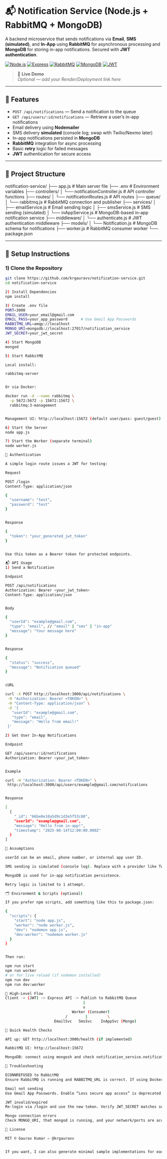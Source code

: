 # 📬 Notification Service (Node.js + RabbitMQ + MongoDB)

A backend microservice that sends notifications via **Email**, **SMS (simulated)**, and **In-App** using **RabbitMQ** for asynchronous processing and **MongoDB** for storing in-app notifications. Secured with **JWT authentication**.

[![Node.js](https://img.shields.io/badge/Node.js-18+-339933?logo=node.js&logoColor=white)](#)
[![Express](https://img.shields.io/badge/Express-4.x-000000?logo=express&logoColor=white)](#)
[![RabbitMQ](https://img.shields.io/badge/RabbitMQ-3.x-FF6600?logo=rabbitmq&logoColor=white)](#)
[![MongoDB](https://img.shields.io/badge/MongoDB-6.x-47A248?logo=mongodb&logoColor=white)](#)
[![JWT](https://img.shields.io/badge/JWT-secured-black?logo=jsonwebtokens&logoColor=white)](#)

> 🔗 **Live Demo**  
> _Optional — add your Render/Deployment link here_

---

## 🚀 Features

- `POST /api/notifications` — Send a notification to the queue
- `GET /api/users/:id/notifications` — Retrieve a user’s in-app notifications
- Email delivery using **Nodemailer**
- SMS delivery **simulated** (console log; swap with Twilio/Nexmo later)
- In-app notifications persisted in **MongoDB**
- **RabbitMQ** integration for async processing
- Basic **retry** logic for failed messages
- **JWT** authentication for secure access

---

## 🧱 Project Structure



notification-service/
├── app.js # Main server file
├── .env # Environment variables
├── controllers/
│ └── notificationController.js # API controller functions
├── routes/
│ └── notificationRoutes.js # API routes
├── queue/
│ └── rabbitmq.js # RabbitMQ connection and publisher
├── services/
│ ├── emailService.js # Email sending logic
│ ├── smsService.js # SMS sending (simulated)
│ └── inAppService.js # MongoDB-based in-app notification service
├── middleware/
│ └── authenticate.js # JWT authentication middleware
├── models/
│ └── Notification.js # MongoDB schema for notifications
├── worker.js # RabbitMQ consumer worker
└── package.json


---

## 🔧 Setup Instructions

### 1) Clone the Repository
```bash
git clone https://github.com/krgauravv/notification-service.git
cd notification-service

2) Install Dependencies
npm install

3) Create .env file
PORT=3000
EMAIL_USER=your_email@gmail.com
EMAIL_PASS=your_app_password      # Use Gmail App Passwords
RABBITMQ_URL=amqp://localhost
MONGO_URI=mongodb://localhost:27017/notification_service
JWT_SECRET=your_jwt_secret

4) Start MongoDB
mongod

5) Start RabbitMQ

Local install:

rabbitmq-server


Or via Docker:

docker run -d --name rabbitmq \
  -p 5672:5672 -p 15672:15672 \
  rabbitmq:3-management


Management UI: http://localhost:15672 (default user/pass: guest/guest)

6) Start the Server
node app.js

7) Start the Worker (separate terminal)
node worker.js

🔐 Authentication

A simple login route issues a JWT for testing:

Request

POST /login
Content-Type: application/json

{
  "username": "test",
  "password": "test"
}


Response

{
  "token": "your_generated_jwt_token"
}


Use this token as a Bearer token for protected endpoints.

📬 API Usage
1) Send a Notification

Endpoint

POST /api/notifications
Authorization: Bearer <your_jwt_token>
Content-Type: application/json


Body

{
  "userId": "example@gmail.com",
  "type": "email", // "email" | "sms" | "in-app"
  "message": "Your message here"
}


Response

{
  "status": "success",
  "message": "Notification queued"
}


cURL

curl -X POST http://localhost:3000/api/notifications \
 -H "Authorization: Bearer <TOKEN>" \
 -H "Content-Type: application/json" \
 -d '{
   "userId": "example@gmail.com",
   "type": "email",
   "message": "Hello from email!"
 }'

2) Get User In-App Notifications

Endpoint

GET /api/users/:id/notifications
Authorization: Bearer <your_jwt_token>


Example

curl -H "Authorization: Bearer <TOKEN>" \
 http://localhost:3000/api/users/example@gmail.com/notifications


Response

[
  {
    "_id": "66be0e10a5d9c1d3e5f53c88",
    "userId": "example@gmail.com",
    "message": "Hello from in-app!",
    "timestamp": "2025-08-14T12:00:00.000Z"
  }
]

🧠 Assumptions

userId can be an email, phone number, or internal app user ID.

SMS sending is simulated (console log). Replace with a provider like Twilio/Nexmo.

MongoDB is used for in-app notification persistence.

Retry logic is limited to 1 attempt.

🗂️ Environment & Scripts (optional)

If you prefer npm scripts, add something like this to package.json:

{
  "scripts": {
    "start": "node app.js",
    "worker": "node worker.js",
    "dev": "nodemon app.js",
    "dev:worker": "nodemon worker.js"
  }
}


Then run:

npm run start
npm run worker
# or for live reload (if nodemon installed)
npm run dev
npm run dev:worker

🧭 High-Level Flow
Client -> (JWT) -> Express API -> Publish to RabbitMQ Queue
                                   |
                                   v
                              Worker (Consumer)
                           /        |         \
                      EmailSvc   SmsSvc    InAppSvc (Mongo)

🧪 Quick Health Checks

API up: GET http://localhost:3000/health (if implemented)

RabbitMQ UI: http://localhost:15672

MongoDB: connect using mongosh and check notification_service.notifications collection

🧯 Troubleshooting

ECONNREFUSED to RabbitMQ
Ensure RabbitMQ is running and RABBITMQ_URL is correct. If using Docker, confirm port 5672 is exposed.

Email not sending
Use Gmail App Passwords. Enable “Less secure app access” is deprecated; App Passwords are required.

JWT invalid/expired
Re-login via /login and use the new token. Verify JWT_SECRET matches server config.

Mongo connection errors
Check MONGO_URI, that mongod is running, and your network/ports are accessible.

📄 License

MIT © Gaurav Kumar — @krgauravv


If you want, I can also generate minimal sample implementations for each file so your repo runs end-to-end out of the box.
